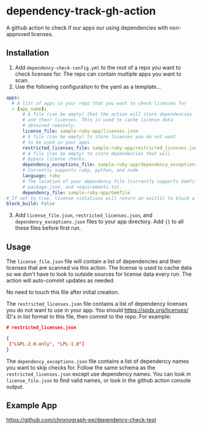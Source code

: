 #  dependency-track-gh-action

A github action to check if our apps our using dependencies with non-approved licenses. 

## Installation

1. Add `dependency-check-config.yml` to the root of a repo you want to check licenses for. The repo can contain multiple apps you want to scan.  
2. Use the following configuration to the yaml as a template...
```yaml
apps:
  # A list of apps in your repo that you want to check licenses for
  - {app_name}:
      # A file (can be empty) that the action will store dependencies 
      # and their licenses. This is used to cache license data 
      # obtained remotely. 
      license_file: sample-ruby-app/licenses.json
      # A file (can be empty) to store licenses you do not want
      # to be used in your apps. 
      restricted_licenses_file: sample-ruby-app/restricted_licenses.json
      # A file (can be empty) to store dependencies that will 
      # bypass license checks.
      dependency_exceptions_file: sample-ruby-app/dependency_exceptions.json
      # Currently supports ruby, python, and node
      language: ruby
      # The location of your dependency file (currently supports Gemfile, 
      # package.json, and requirements.txt.
      dependency_file: sample-ruby-app/Gemfile
# If set to true, license violations will return an exit(1) to block a build
block_build: False
```
3. Add `license_file.json`, `restricted_licenses.json`, and `dependency_exceptions.json` files to your app directory. Add `{}` to all these files before first run.  

## Usage

The `license_file.json` file will contain a list of dependencies and their licenses that are scanned via this action. The license is used to cache data so we don't have to look to outside sources for license data every run. The action will auto-commit updates as needed. 

No need to touch this file after initial creation.

The `restricted_licenses.json` file contains a list of dependency licenses you do not want to use in your app. You should https://spdx.org/licenses/ ID's in list format to this file, then commit to the repo. For example:

```json
# restricted_licenses.json

{
 ["LGPL-2.0-only", "LPL-1.0"]
}
```

The `dependency_exceptions.json` file contains a list of dependency names you want to skip checks for. Follow the same schema as the `restricted_licenses.json` except use dependency names. You can look in `license_file.json` to find valid names, or look in the github action console output. 

## Example App
https://github.com/chronograph-pe/dependency-check-test
